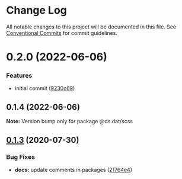 # Change Log

All notable changes to this project will be documented in this file.
See [Conventional Commits](https://conventionalcommits.org) for commit guidelines.

# 0.2.0 (2022-06-06)


### Features

* initial commit ([9230c69](https://github.com/tiendat1997/designsystem.fe/commit/9230c6915802365b04af0af0801e9b66847238ee))





## 0.1.4 (2022-06-06)

**Note:** Version bump only for package @ds.dat/scss





## [0.1.3](https://github.com/bahdcoder/ds.dat/compare/v0.1.2...v0.1.3) (2020-07-30)


### Bug Fixes

* **docs:** update comments in packages ([21764e4](https://github.com/bahdcoder/ds.dat/commit/21764e4d73ac2626fd9927b968e1d4b6fc58615d))
